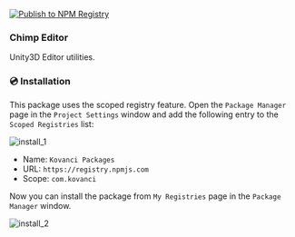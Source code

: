 [![Publish to NPM Registry](https://github.com/kovanci/Package_Unity3D_ChimpEditor/actions/workflows/publish_npm.yml/badge.svg)](https://github.com/kovanci/Package_Unity3D_ChimpEditor/actions/workflows/publish_npm.yml)

### Chimp Editor

Unity3D Editor utilities.

### 💿 Installation
This package uses the scoped registry feature. Open the `Package Manager` page in the `Project Settings` window and add the following entry to the `Scoped Registries` list:

![install_1](https://github.com/emrekovanci/emrekovanci.github.io/assets/13253356/7a31050a-5369-4436-8805-9f56cc1f9513)

- Name: `Kovanci Packages`
- URL: `https://registry.npmjs.com`
- Scope: `com.kovanci`

Now you can install the package from `My Registries` page in the `Package Manager` window.

![install_2](https://github.com/emrekovanci/emrekovanci.github.io/assets/13253356/9a43304f-e05f-4ad2-9806-80858ab7f754)

[1]: https://docs.unity3d.com/Packages/com.unity.mathematics@1.3/manual/index.html
